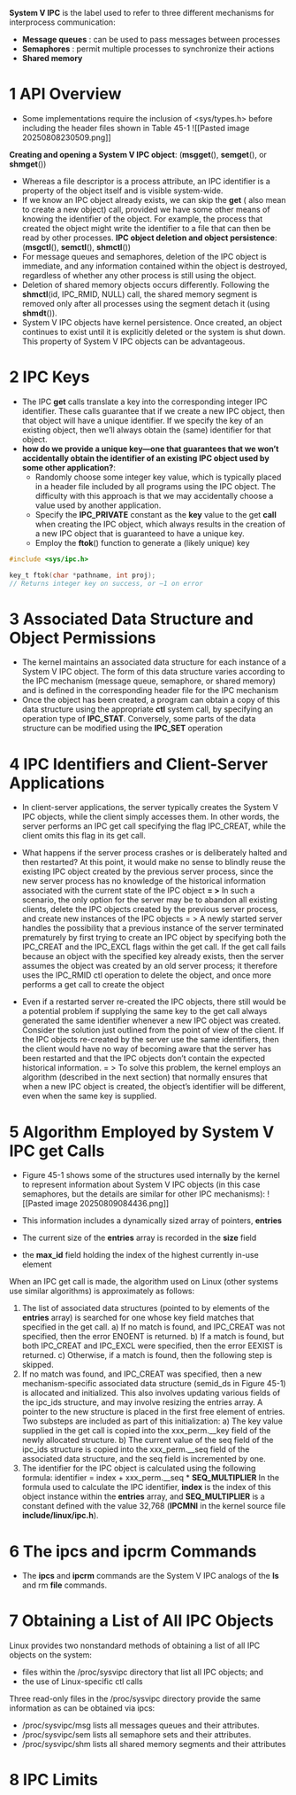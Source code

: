 **System V IPC** is the label used to refer to three different mechanisms for interprocess communication:
- **Message queues** : can be used to pass messages between processes
- **Semaphores** : permit multiple processes to synchronize their actions
- **Shared memory**
# 1 API Overview
- Some implementations require the inclusion of <sys/types.h> before including the header files shown in Table 45-1
 ![[Pasted image 20250808230509.png]]

**Creating and opening a System V IPC object**: (**msgget**(), **semget**(), or **shmget**())
- Whereas a file descriptor is a process attribute, an IPC identifier is a property of the object itself and is visible system-wide.
- If we know an IPC object already exists, we can skip the **get** ( also mean to create a new object) call, provided we have some other means of knowing the identifier of the object.  For example, the process that created the object might write the identifier to a file that can then be read by other processes.
**IPC object deletion and object persistence**: (**msgctl**(), **semctl**(), **shmctl**())
- For message queues and semaphores, deletion of the IPC object is immediate, and any information contained within the object is destroyed, regardless of whether any other process is still using the object.
- Deletion of shared memory objects occurs differently. Following the **shmctl**(id, IPC_RMID, NULL) call, the shared memory segment is removed only after all processes using the segment detach it (using **shmdt**()).
- System V IPC objects have kernel persistence. Once created, an object continues to exist until it is explicitly deleted or the system is shut down. This property of System V IPC objects can be advantageous.
# 2 IPC Keys
- The IPC **get** calls translate a key into the corresponding integer IPC identifier. These calls guarantee that if we create a new IPC object, then that object will have a unique identifier. If we specify the key of an existing object, then we’ll always obtain the (same) identifier for that object.
- **how do we provide a unique key—one that guarantees that we won’t accidentally obtain the identifier of an existing IPC object used by some other application?**:
	- Randomly choose some integer key value, which is typically placed in a header file included by all programs using the IPC object. The difficulty with this  approach is that we may accidentally choose a value used by another application.
	- Specify the **IPC_PRIVATE** constant as the **key** value to the get **call** when creating the IPC object, which always results in the creation of a new IPC object that is guaranteed to have a unique key.
	-  Employ the **ftok**() function to generate a (likely unique) key

```c
#include <sys/ipc.h>

key_t ftok(char *pathname, int proj);
// Returns integer key on success, or –1 on error
```


# 3 Associated Data Structure and Object Permissions

- The kernel maintains an associated data structure for each instance of a System V IPC object. The form of this data structure varies according to the IPC mechanism (message queue, semaphore, or shared memory) and is defined in the corresponding header file for the IPC mechanism
- Once the object has been created, a program can obtain a copy of this data structure using the appropriate **ctl** system call, by specifying an operation type of **IPC_STAT**. Conversely, some parts of the data structure can be modified using the **IPC_SET** operation

# 4 IPC Identifiers and Client-Server Applications

- In client-server applications, the server typically creates the System V IPC objects, while the client simply accesses them. In other words, the server performs an IPC get call specifying the flag IPC_CREAT, while the client omits this flag in its get call.
- What happens if the server process crashes or is deliberately halted and then restarted? At this point, it would make no sense to blindly reuse the existing IPC object created by the previous server process, since the new server process has no knowledge of the historical information associated with the current state of the IPC object **= >** In such a scenario, the only option for the server may be to abandon all existing clients, delete the IPC objects created by the previous server process, and create new instances of the IPC objects
= > A newly started server handles the possibility that a previous instance of the server terminated prematurely by first trying to create an IPC object by specifying both the IPC_CREAT and the IPC_EXCL flags within the get call. If the get call fails because an object with the specified key already exists, then the server assumes the object was created by an old server process; it therefore uses the IPC_RMID ctl operation to delete the object, and once more performs a get call to create the object

- Even if a restarted server re-created the IPC objects, there still would be a potential problem if supplying the same key to the get call always generated the same identifier whenever a new IPC object was created. Consider the solution just outlined from the point of view of the client. If the IPC objects re-created by the server use the same identifiers, then the client would have no way of becoming aware that the server has been restarted and that the IPC objects don’t contain the expected historical information.
= > To solve this problem, the kernel employs an algorithm (described in the next section) that normally ensures that when a new IPC object is created, the object’s identifier will be different, even when the same key is supplied.



# 5 Algorithm Employed by System V IPC **get** Calls

- Figure 45-1 shows some of the structures used internally by the kernel to represent information about System V IPC objects (in this case semaphores, but the details are similar for other IPC mechanisms):
![[Pasted image 20250809084436.png]]

- This information includes a dynamically sized array of pointers, **entries**
- The current size of the **entries** array is recorded in the **size** field
- the **max_id** field holding the index of the highest currently in-use element


When an IPC get call is made, the algorithm used on Linux (other systems use similar algorithms) is approximately as follows:
1. The list of associated data structures (pointed to by elements of the **entries** array) is searched for one whose key field matches that specified in the get call.
	a) If no match is found, and IPC_CREAT was not specified, then the error ENOENT 
	is returned.
	b) If a match is found, but both IPC_CREAT and IPC_EXCL were specified, then the	error EEXIST is returned.
	c) Otherwise, if a match is found, then the following step is skipped.
2.  If no match was found, and IPC_CREAT was specified, then a new mechanism-specific associated data structure (semid_ds in Figure 45-1) is allocated and initialized. This also involves updating various fields of the ipc_ids structure, and may involve resizing the entries array. A pointer to the new structure is placed in the first free element of entries. Two substeps are included as part of this initialization:
	a) The key value supplied in the get call is copied into the xxx_perm.\_\_key field of the newly allocated structure.
	b) The current value of the seq field of the ipc_ids structure is copied into the xxx_perm.\_\_seq field of the associated data structure, and the seq field is	incremented by one.
3. The identifier for the IPC object is calculated using the following formula:
	identifier = index + xxx_perm.\_\_seq * **SEQ_MULTIPLIER**
	In the formula used to calculate the IPC identifier, **index** is the index of this object instance within the **entries** array, and **SEQ_MULTIPLIER** is a constant defined with the value 32,768 (**IPCMNI** in the kernel source file **include/linux/ipc.h**).

# 6 The **ipcs** and **ipcrm** Commands
- The **ipcs** and **ipcrm** commands are the System V IPC analogs of the **ls** and rm **file** commands.

# 7 Obtaining a List of All IPC Objects
Linux provides two nonstandard methods of obtaining a list of all IPC objects on the system:
-  files within the /proc/sysvipc directory that list all IPC objects; and
-   the use of Linux-specific ctl calls

Three read-only files in the /proc/sysvipc directory provide the same information as can be obtained via ipcs:
- /proc/sysvipc/msg lists all messages queues and their attributes.
- /proc/sysvipc/sem lists all semaphore sets and their attributes.
 - /proc/sysvipc/shm lists all shared memory segments and their attributes
# 8 IPC Limits


